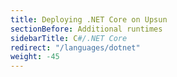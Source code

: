 ```yaml
---
title: Deploying .NET Core on Upsun
sectionBefore: Additional runtimes
sidebarTitle: C#/.NET Core
redirect: "/languages/dotnet"
weight: -45
---
```

